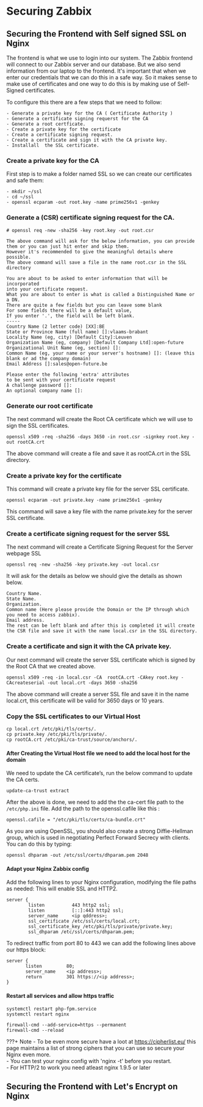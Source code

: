 # Securing Zabbix

## Securing the Frontend with Self signed SSL on Nginx

The frontend is what we use to login into our system. The Zabbix frontend will connect to our Zabbix server and our database. But we also send information from our laptop to the frontend. It's important that when we enter our credentials that we can do this in a safe way.
So it makes sense to make use of certificates and one way to do this is by making use of Self-Signed certificates.

To configure this there are a few steps that we need to follow:
```
- Generate a private key for the CA ( Certificate Authority )
- Generate a certificate signing requerst for the CA
- Generate a root certficate.
- Create a private key for the certificate
- Create a certificate signing request.
- Create a certificate and sign it with the CA private key.
- Installall  the SSL certificate.
```

### Create a private key for the CA

First step is to make a folder named SSL so we can create our certificates and safe them:

```
- mkdir ~/ssl
- cd ~/ssl
- openssl ecparam -out root.key -name prime256v1 -genkey
```

### Generate a (CSR) certificate signing request for the CA.

```
# openssl req -new -sha256 -key root.key -out root.csr

The above command will ask for the below information, you can provide them or you can just hit enter and skip them.
However it's recommended to give the meaningful details where possible.
The above command will save a file in the name root.csr in the SSL directory

You are about to be asked to enter information that will be incorporated
into your certificate request.
What you are about to enter is what is called a Distinguished Name or a DN.
There are quite a few fields but you can leave some blank
For some fields there will be a default value,
If you enter '.', the field will be left blank.
-----
Country Name (2 letter code) [XX]:BE
State or Province Name (full name) []:vlaams-brabant
Locality Name (eg, city) [Default City]:Leuven
Organization Name (eg, company) [Default Company Ltd]:open-future
Organizational Unit Name (eg, section) []:
Common Name (eg, your name or your server's hostname) []: (leave this blank or ad the company domain)
Email Address []:sales@open-future.be

Please enter the following 'extra' attributes
to be sent with your certificate request
A challenge password []:
An optional company name []:
```

### Generate our root certificate

The next command will create the Root CA certificate which we will use to sign the SSL certificates.

```
openssl x509 -req -sha256 -days 3650 -in root.csr -signkey root.key -out rootCA.crt
```

The above command will create a file and save it as rootCA.crt in the SSL directory.

### Create a private key for the certificate

This command will create a private key file for the server SSL certificate.

```
openssl ecparam -out private.key -name prime256v1 -genkey
```

This command will save a key file with the name private.key for the server SSL certificate.

### Create a certificate signing request for the server SSL

The next command will create a Certificate Signing Request for the Server webpage SSL

```
openssl req -new -sha256 -key private.key -out local.csr
```
It will ask for the details as below we should give the details as shown below.
```
Country Name.
State Name.
Organization.
Common name (Here please provide the Domain or the IP through which you need to access zabbix).
Email address.
The rest can be left blank and after this is completed it will create the CSR file and save it with the name local.csr in the SSL directory.
```

### Create a certificate and sign it with the CA private key.

Our next command will create the server SSL certificate which is signed by the Root CA that we created above.

```
openssl x509 -req -in local.csr -CA  rootCA.crt -CAkey root.key -CAcreateserial -out local.crt -days 3650 -sha256
```

The above command will create a server SSL file and save it in the name local.crt, this certificate will be valid for 3650 days or 10 years.

### Copy the SSL certificates to our Virtual Host

```
cp local.crt /etc/pki/tls/certs/. 
cp private.key /etc/pki/tls/private/.
cp rootCA.crt /etc/pki/ca-trust/source/anchors/.
```
#### After Creating the Virtual Host file we need to add the local host for the domain

We need to update the CA certificate’s, run the below command to update the CA certs.
```
update-ca-trust extract
```

After the above is done, we need to add the the ca-cert file path to the ```/etc/php.ini``` file.
Add the path to the openssl.cafile like this :
```
openssl.cafile = "/etc/pki/tls/certs/ca-bundle.crt"
```

As you are using OpenSSL, you should also create a strong Diffie-Hellman group, which is used in negotiating Perfect Forward Secrecy with clients.
You can do this by typing:

```
openssl dhparam -out /etc/ssl/certs/dhparam.pem 2048
```

#### Adapt your Nginx Zabbix config

Add the following lines to your Nginx configuration, modifying the file paths as needed:
This will enable SSL and HTTP2.

```
server {
        listen          443 http2 ssl;
        listen          [::]:443 http2 ssl;
        server_name     <ip qddress>;
        ssl_certificate /etc/ssl/certs/local.crt;
        ssl_certificate_key /etc/pki/tls/private/private.key;
        ssl_dhparam /etc/ssl/certs/dhparam.pem;
```
To redirect traffic from port 80 to 443 we can add the following lines above our https block:

```
server {
       listen         80;
       server_name    <ip address>;
       return         301 https://<ip address>;
}
```

#### Restart all services and allow https traffic

```
systemctl restart php-fpm.service
systemctl restart nginx

firewall-cmd --add-service=https --permanent
firewall-cmd --reload
```
???+ Note
    - To be even more secure have a loot at https://cipherlist.eu/ this page maintains a list of strong ciphers that you can use so secure your Nginx even more.<br />
    - You can test your nginx config with 'nginx -t' before you restart.<br />
    - For HTTP/2 to work you need atleast nginx 1.9.5 or later



## Securing the Frontend with Let's Encrypt  on Nginx
